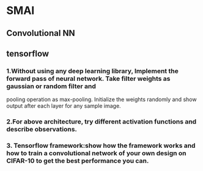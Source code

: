 # SMAI
## Convolutional NN
## tensorflow
### 1.Without using any deep learning library, Implement the forward pass of neural network. Take filter weights as gaussian or random filter and
pooling operation as max-pooling. Initialize the weights randomly and show output after each layer for any sample image.
### 2.For above architecture, try different activation functions and describe observations.
### 3. Tensorflow framework:show how the framework works and how to train a convolutional network of your own design on CIFAR-10 to get the best performance you can.
